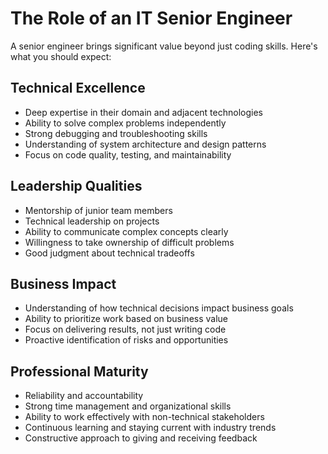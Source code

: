 # The Role of an IT Senior Engineer

A senior engineer brings significant value beyond just coding skills. Here's what you should expect:

## Technical Excellence

- Deep expertise in their domain and adjacent technologies
- Ability to solve complex problems independently
- Strong debugging and troubleshooting skills
- Understanding of system architecture and design patterns
- Focus on code quality, testing, and maintainability

## Leadership Qualities

- Mentorship of junior team members
- Technical leadership on projects
- Ability to communicate complex concepts clearly
- Willingness to take ownership of difficult problems
- Good judgment about technical tradeoffs

## Business Impact

- Understanding of how technical decisions impact business goals
- Ability to prioritize work based on business value
- Focus on delivering results, not just writing code
- Proactive identification of risks and opportunities

## Professional Maturity

- Reliability and accountability
- Strong time management and organizational skills
- Ability to work effectively with non-technical stakeholders
- Continuous learning and staying current with industry trends
- Constructive approach to giving and receiving feedback
